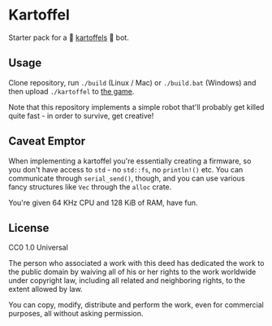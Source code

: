# Kartoffel

Starter pack for a 🥔 [kartoffels](https://github.com/Patryk27/kartoffels/) 🥔
bot.

## Usage

Clone repository, run `./build` (Linux / Mac) or `./build.bat` (Windows) and
then upload `./kartoffel` to [the game](https://kartoffels.pwy.io).

Note that this repository implements a simple robot that'll probably get killed
quite fast - in order to survive, get creative!

## Caveat Emptor

When implementing a kartoffel you're essentially creating a firmware, so you
don't have access to `std` - no `std::fs`, no `println!()` etc. You can
communicate through `serial_send()`, though, and you can use various fancy
structures like `Vec` through the `alloc` crate.

You're given 64 KHz CPU and 128 KiB of RAM, have fun.

## License

CC0 1.0 Universal

The person who associated a work with this deed has dedicated the work to the
public domain by waiving all of his or her rights to the work worldwide under
copyright law, including all related and neighboring rights, to the extent
allowed by law.

You can copy, modify, distribute and perform the work, even for commercial
purposes, all without asking permission.
